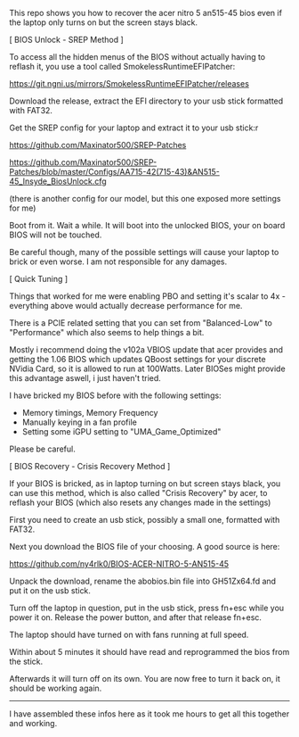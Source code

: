 
This repo shows you how to recover the acer nitro 5 an515-45 bios even if the laptop only turns on but the screen stays black.

[ BIOS Unlock - SREP Method ]

To access all the hidden menus of the BIOS without actually having to reflash it, you use a tool called SmokelessRuntimeEFIPatcher:

https://git.ngni.us/mirrors/SmokelessRuntimeEFIPatcher/releases

Download the release, extract the EFI directory to your usb stick formatted with FAT32. 

Get the SREP config for your laptop and extract it to your usb stick:r

https://github.com/Maxinator500/SREP-Patches

https://github.com/Maxinator500/SREP-Patches/blob/master/Configs/AA715-42(715-43)&AN515-45_Insyde_BiosUnlock.cfg

(there is another config for our model, but this one exposed more settings for me)

Boot from it. Wait a while. It will boot into the unlocked BIOS, your on board BIOS will not be touched.

Be careful though, many of the possible settings will cause your laptop to brick or even worse. I am not responsible for any damages.

[ Quick Tuning ]

Things that worked for me were enabling PBO and setting it's scalar to 4x - everything above would actually decrease performance for me.

There is a PCIE related setting that you can set from "Balanced-Low" to "Performance" which also seems to help things a bit.

Mostly i recommend doing the v102a VBIOS update that acer provides and getting the 1.06 BIOS which updates QBoost settings for your discrete NVidia Card, so it is allowed to run at 100Watts. Later BIOSes might provide this advantage aswell, i just haven't tried.

I have bricked my BIOS before with the following settings:

- Memory timings, Memory Frequency
- Manually keying in a fan profile
- Setting some iGPU setting to "UMA_Game_Optimized"

Please be careful.


[ BIOS Recovery - Crisis Recovery Method ]

If your BIOS is bricked, as in laptop turning on but screen stays black, you can use this method, which is also called "Crisis Recovery" by acer, to reflash your BIOS (which also resets any changes made in the settings)

First you need to create an usb stick, possibly a small one, formatted with FAT32.

Next you download the BIOS file of your choosing. A good source is here:

https://github.com/ny4rlk0/BIOS-ACER-NITRO-5-AN515-45

Unpack the download, rename the abobios.bin file into GH51Zx64.fd and put it on the usb stick.

Turn off the laptop in question, put in the usb stick, press fn+esc while you power it on. Release the power button, and after that release fn+esc.

The laptop should have turned on with fans running at full speed.

Within about 5 minutes it should have read and reprogrammed the bios from the stick.

Afterwards it will turn off on its own. You are now free to turn it back on, it should be working again.

---

I have assembled these infos here as it took me hours to get all this together and working.
